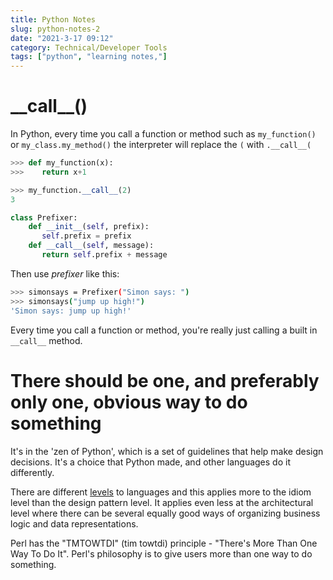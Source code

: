 ```yaml
---
title: Python Notes
slug: python-notes-2
date: "2021-3-17 09:12"
category: Technical/Developer Tools
tags: ["python", "learning notes,"]
---
```


# \_\_call\_\_()

In Python, every time you call a function or method such as `my_function()` or
`my_class.my_method()` the interpreter will replace the `(` with
`.__call__(`

```python
>>> def my_function(x):
>>>    return x+1

>>> my_function.__call__(2)
3
```

```python
class Prefixer:
    def __init__(self, prefix):
       self.prefix = prefix
    def __call__(self, message):
       return self.prefix + message
```

Then use _prefixer_ like this:

```bash
>>> simonsays = Prefixer("Simon says: ")
>>> simonsays("jump up high!")
'Simon says: jump up high!'
```

Every time you call a function or method, you're really just calling a built in
`__call__` method.

# There should be one, and preferably only one, obvious way to do something

It's in the 'zen of Python', which is a set of guidelines that help make
design decisions. It's a choice that Python made, and other languages do it
differently.

There are different
[levels]({filename}/articles/python-notes.md#levels-of-python-code) to
languages and this applies more to the idiom level than the design pattern
level. It applies even less at the architectural level where there can be
several equally good ways of organizing business logic and data
representations.

Perl has the "TMTOWTDI" (tim towtdi) principle - "There's More Than One Way To Do
It". Perl's philosophy is to give users more than one way to do something.
